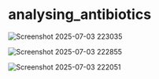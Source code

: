 # analysing_antibiotics
![Screenshot 2025-07-03 223035](https://github.com/user-attachments/assets/2cbadeff-5173-44d9-bcae-63f5818464a3)


![Screenshot 2025-07-03 222855](https://github.com/user-attachments/assets/12299243-6505-4585-a24a-e8371a3668ef)


![Screenshot 2025-07-03 222051](https://github.com/user-attachments/assets/7c5443b0-4ed0-4c33-8ca1-fe55bc8bee9d)
